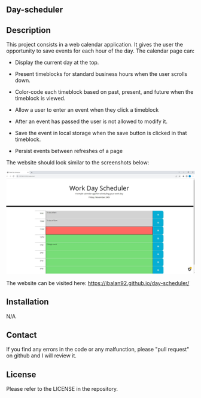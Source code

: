 ## Day-scheduler

## Description 

 This project consists in a web calendar application.
 It gives the user the opportunity to save events for each hour of the day. 
 The calendar page can:
* Display the current day at the top.
 
* Present timeblocks for standard business hours when the user scrolls down.
 
* Color-code each timeblock based on past, present, and future when the timeblock is viewed.
 
* Allow a user to enter an event when they click a timeblock

* After an event has passed the user is not allowed to modify it.

* Save the event in local storage when the save button is clicked in that timeblock.

* Persist events between refreshes of a page
  
 The website should look similar to the screenshots below:

![Scheduler](<assets/img/Capture1.JPG>)



The website can be visited here: https://ibalan92.github.io/day-scheduler/

## Installation

N/A


## Contact

If you find any errors in the code or any malfunction, please "pull request" on github and I will review it. 


## License

Please refer to the LICENSE in the repository.